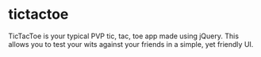 # tictactoe

TicTacToe is your typical PVP tic, tac, toe app made using jQuery. This allows you to test your wits against your friends in a simple, yet friendly UI.
